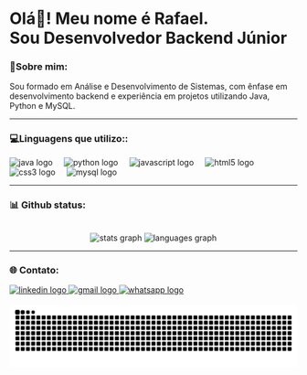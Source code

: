 <h1 align="left">Olá👋! Meu nome é Rafael.<br>Sou Desenvolvedor Backend Júnior</h1>

<h3 align="left">🧠Sobre mim:</h3>

<p align="left">Sou formado em Análise e Desenvolvimento de Sistemas, com ênfase em desenvolvimento backend e experiência em projetos utilizando Java, Python e MySQL.</p>


<hr>

<h3 align="left">💻Linguagens que utilizo::</h3>
<div align="left">
  <img src="https://cdn.jsdelivr.net/gh/devicons/devicon/icons/java/java-original.svg" height="40" alt="java logo"  />
  <img width="12" />
  <img src="https://cdn.jsdelivr.net/gh/devicons/devicon/icons/python/python-original.svg" height="40" alt="python logo"  />
  <img width="12" />
  <img src="https://cdn.jsdelivr.net/gh/devicons/devicon/icons/javascript/javascript-original.svg" height="40" alt="javascript logo"  />
  <img width="12" />
  <img src="https://cdn.jsdelivr.net/gh/devicons/devicon/icons/html5/html5-original.svg" height="40" alt="html5 logo"  />
  <img width="12" />
  <img src="https://cdn.jsdelivr.net/gh/devicons/devicon/icons/css3/css3-original.svg" height="40" alt="css3 logo"  />
  <img width="12" />
  <img src="https://cdn.jsdelivr.net/gh/devicons/devicon/icons/mysql/mysql-original.svg" height="40" alt="mysql logo"  />
</div>




<hr>

<h3 align="left">📊 Github status:</h3>
<br clear="both">

<div align="center">
  <img src="https://github-readme-stats.vercel.app/api?username=rafael2297&hide_title=false&hide_rank=false&show_icons=true&include_all_commits=true&count_private=true&disable_animations=false&theme=dracula&locale=en&hide_border=false&order=1" height="150" alt="stats graph"  />
  <img src="https://github-readme-stats.vercel.app/api/top-langs?username=rafael2297&locale=pt-br&hide_title=false&layout=compact&card_width=320&langs_count=5&theme=dracula&hide_border=false&order=2" height="150" alt="languages graph"  />
</div>

<hr>

<h3 align="left">🌐 Contato:</h3>
<div align="left">
  <a href="https://www.linkedin.com/in/rafael-celio-da-silva-5700a21b4" target="_blank">
    <img src="https://img.shields.io/static/v1?message=LinkedIn&logo=linkedin&label=&color=0077B5&logoColor=white&labelColor=&style=for-the-badge" height="35" alt="linkedin logo"  />
  </a>
  <a href="mailto:rafael22celio@gmail.com" target="_blank">
    <img src="https://img.shields.io/static/v1?message=Gmail&logo=gmail&label=&color=D14836&logoColor=white&labelColor=&style=for-the-badge" height="35" alt="gmail logo"  />
  </a>
  <a href="https://wa.me/554784560929" target="_blank">
    <img src="https://img.shields.io/static/v1?message=Whatsapp&logo=whatsapp&label=&color=25D366&logoColor=white&labelColor=&style=for-the-badge" height="35" alt="whatsapp logo"  />
  </a>
</div>

<br clear="both">

<img src="https://raw.githubusercontent.com/rafael2297/rafael2297/output/snake.svg" alt="Snake animation" />
